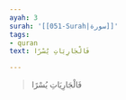```yaml
---
ayah: 3
surah: '[[051-Surah|سورة]]'
tags:
- quran
text: فَالْجَارِيَاتِ يُسْرًا

---
```

> فَالْجَارِيَاتِ يُسْرًا
